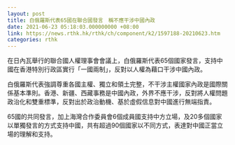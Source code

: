 ```yaml
---
layout: post
title: 白俄羅斯代表65國在聯合國發言　稱不應干涉中國內政
date: 2021-06-23 05:18:03.000000000 +08:00
link: https://news.rthk.hk/rthk/ch/component/k2/1597188-20210623.htm
categories: rthk
---
```


在日內瓦舉行的聯合國人權理事會會議上，白俄羅斯代表65個國家發言，支持中國在香港特別行政區實行「一國兩制」，反對以人權為藉口干涉中國內政。

白俄羅斯代表強調尊重各國主權、獨立和領土完整，不干涉主權國家內政是國際關係基本準則。香港、新疆、西藏事務是中國內政，外界不應干涉，反對將人權問題政治化和雙重標準，反對出於政治動機、基於虛假信息對中國進行無端指責。

65國的共同發言，加上海灣合作委員會6個成員國支持中方立場，及20多個國家以單獨發言的方式支持中國，共有超過90個國家以不同方式，表達對中國正當立場的理解和支持。

